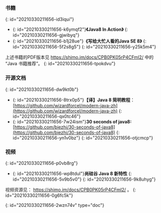 ### 书籍
{: id="20210330211656-id3iqui"}

- {: id="20210330211656-k6ymqf2"}**《Java8 In Action》**
  {: id="20210330211656-gjwibyq"}
- {: id="20210330211656-b1j28ue"}**《写给大忙人看的Java SE 8》**
  {: id="20210330211656-5f2s8g5"}
{: id="20210330211656-y25k5m4"}

上述书籍的PDF版本见 https://shimo.im/docs/CPB0PK05rP4CFmI2/ 中的 “Java 书籍推荐”。
{: id="20210330211656-tpokdvu"}

### 开源文档
{: id="20210330211656-dw9kt0b"}

- {: id="20210330211656-8trx0p5"}**【译】Java 8 简明教程**：[https://github.com/wizardforcel/modern-java-zh](https://github.com/wizardforcel/modern-java-zh)
  {: id="20210330211656-qx0tc46"}
- {: id="20210330211656-7w24ism"}**30 seconds of java8:**  [https://github.com/biezhi/30-seconds-of-java8](https://github.com/biezhi/30-seconds-of-java8)
  {: id="20210330211656-yn1v0bz"}
{: id="20210330211656-otjcmcp"}

### 视频
{: id="20210330211656-p0vb8rg"}

- {: id="20210330211656-wp8tdul"}**尚硅谷 Java 8 新特性**
  {: id="20210330211656-5v9b5v0"}
{: id="20210330211656-9k8uhyg"}

视频资源见： https://shimo.im/docs/CPB0PK05rP4CFmI2/ 。
{: id="20210330211656-0g6fc5k"}


{: id="20210330211656-2wzn74v" type="doc"}
